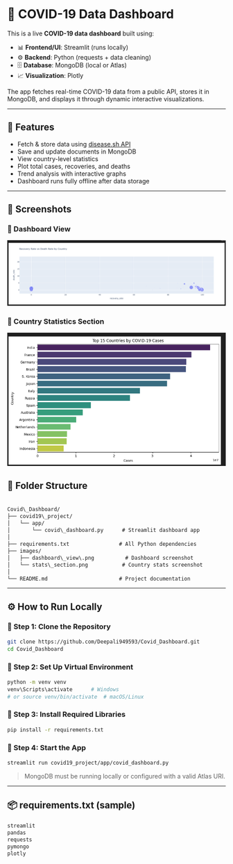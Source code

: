 
# 🦠 COVID-19 Data Dashboard

This is a live **COVID-19 data dashboard** built using:

- 📊 **Frontend/UI**: Streamlit (runs locally)
- ⚙️ **Backend**: Python (requests + data cleaning)
- 🗄️ **Database**: MongoDB (local or Atlas)
- 📈 **Visualization**: Plotly

The app fetches real-time COVID-19 data from a public API, stores it in MongoDB, and displays it through dynamic interactive visualizations.

---

## 🚀 Features

- Fetch & store data using [disease.sh API](https://disease.sh/)
- Save and update documents in MongoDB
- View country-level statistics
- Plot total cases, recoveries, and deaths
- Trend analysis with interactive graphs
- Dashboard runs fully offline after data storage

---

## 📸 Screenshots

### 🔹 Dashboard View

![Dashboard Screenshot](img/ss2.png)


### 🔹 Country Statistics Section

![Country Stats](img/ss1.png)



## 📁 Folder Structure

```

Covid\_Dashboard/
├── covid19\_project/
│   └── app/
│       └── covid\_dashboard.py      # Streamlit dashboard app
│
├── requirements.txt                # All Python dependencies
├── images/
│   ├── dashboard\_view\.png          # Dashboard screenshot
│   └── stats\_section.png           # Country stats screenshot
│
└── README.md                       # Project documentation

````

---

## ⚙️ How to Run Locally

### 🔹 Step 1: Clone the Repository

```bash
git clone https://github.com/Deepali949593/Covid_Dashboard.git
cd Covid_Dashboard
````

### 🔹 Step 2: Set Up Virtual Environment

```bash
python -m venv venv
venv\Scripts\activate      # Windows
# or source venv/bin/activate  # macOS/Linux
```

### 🔹 Step 3: Install Required Libraries

```bash
pip install -r requirements.txt
```

### 🔹 Step 4: Start the App

```bash
streamlit run covid19_project/app/covid_dashboard.py
```

> MongoDB must be running locally or configured with a valid Atlas URI.

---


## 📦 requirements.txt (sample)

```
streamlit
pandas
requests
pymongo
plotly
```


